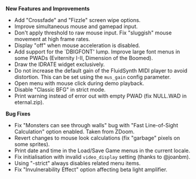 **New Features and Improvements**
* Add "Crossfade" and "Fizzle" screen wipe options.
* Improve simultaneous mouse and gamepad input.
* Don't apply threshold to raw mouse input. Fix "sluggish" mouse movement at high frame rates.
* Display "off" when mouse acceleration is disabled.
* Add support for the `DBIGFONT' lump. Improve large font menus in some PWADs (Eviternity I-II, Dimension of the Boomed).
* Draw the IDRATE widget exclusively.
* Do not increase the default gain of the FluidSynth MIDI player to avoid distortion. This can be set using the `mus_gain` config parameter.
* Open menu with mouse click during demo playback.
* Disable "Classic BFG" in strict mode.
* Print warning instead of error out with empty PWAD (fix NULL.WAD in eternal.zip).

**Bug Fixes**
* Fix "Monsters can see through walls" bug with "Fast Line-of-Sight Calculation" option enabled. Taken from ZDoom.
* Revert changes to mouse look calculations (fix "garbage" pixels on some sprites).
* Print date and time in the Load/Save Game menus in the current locale.
* Fix initialisation with invalid `video_display` setting (thanks to @joanbm).
* Using "-strict" always disables related menu items.
* Fix "Invulnerability Effect" option affecting beta light amplifier.

